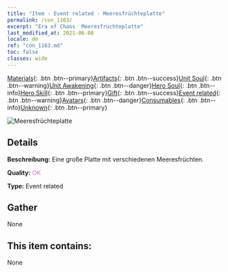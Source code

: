 ```yaml
---
title: "Item - Event related - Meeresfrüchteplatte"
permalink: /con_1163/
excerpt: "Era of Chaos  Meeresfrüchteplatte"
last_modified_at: 2021-06-08
locale: de
ref: "con_1163.md"
toc: false
classes: wide
---
```

 [Materials](/ItemsDE/){: .btn .btn--primary}[Artifacts](/ItemsDE/Artifacts/){: .btn .btn--success}[Unit Soul](/ItemsDE/UnitSoul/){: .btn .btn--warning}[Unit Awakening](/ItemsDE/UnitAwakening/){: .btn .btn--danger}[Hero Soul](/ItemsDE/HeroSoul/){: .btn .btn--info}[Hero Skill](/ItemsDE/HeroSkill/){: .btn .btn--primary}[Gift](/ItemsDE/Gift/){: .btn .btn--success}[Event related](/ItemsDE/Events/){: .btn .btn--warning}[Avatars](/ItemsDE/Avatars/){: .btn .btn--danger}[Consumables](/ItemsDE/Consumables/){: .btn .btn--info}[Unknown](/ItemsDE/Unknown/){: .btn .btn--primary}

 ![Meeresfrüchteplatte](/images/t/i_8150013.png)

## Details
 **Beschreibung:** Eine große Platte mit verschiedenen Meeresfrüchten.

 **Quality:** <span style="color: #DA70D6">OK</span>

 **Type:** Event related

## Gather

  None

## This item contains:

  None

